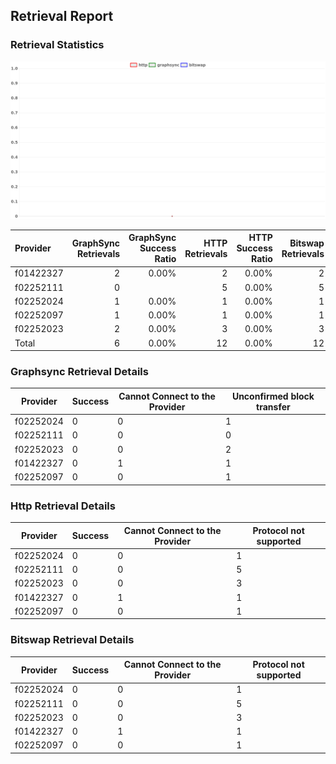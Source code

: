 ## Retrieval Report
### Retrieval Statistics
<img src="https://raw.githubusercontent.com/data-preservation-programs/filplus-checker-assets/main/filecoin-project/filecoin-plus-large-datasets/issues/2019/1689830929758.png"/>

| Provider  | GraphSync Retrievals | GraphSync Success Ratio | HTTP Retrievals | HTTP Success Ratio | Bitswap Retrievals | Bitswap Success Ratio |
| :-------- | -------------------: | ----------------------: | --------------: | -----------------: | -----------------: | --------------------: |
| f01422327 |                    2 |                   0.00% |               2 |              0.00% |                  2 |                 0.00% |
| f02252111 |                    0 |                         |               5 |              0.00% |                  5 |                 0.00% |
| f02252024 |                    1 |                   0.00% |               1 |              0.00% |                  1 |                 0.00% |
| f02252097 |                    1 |                   0.00% |               1 |              0.00% |                  1 |                 0.00% |
| f02252023 |                    2 |                   0.00% |               3 |              0.00% |                  3 |                 0.00% |
| Total     |                    6 |                   0.00% |              12 |              0.00% |                 12 |                 0.00% |

### Graphsync Retrieval Details
| Provider  | Success | Cannot Connect to the Provider | Unconfirmed block transfer |
| --------- | ------- | ------------------------------ | -------------------------- |
| f02252024 | 0       | 0                              | 1                          |
| f02252111 | 0       | 0                              | 0                          |
| f02252023 | 0       | 0                              | 2                          |
| f01422327 | 0       | 1                              | 1                          |
| f02252097 | 0       | 0                              | 1                          |

### Http Retrieval Details
| Provider  | Success | Cannot Connect to the Provider | Protocol not supported |
| --------- | ------- | ------------------------------ | ---------------------- |
| f02252024 | 0       | 0                              | 1                      |
| f02252111 | 0       | 0                              | 5                      |
| f02252023 | 0       | 0                              | 3                      |
| f01422327 | 0       | 1                              | 1                      |
| f02252097 | 0       | 0                              | 1                      |

### Bitswap Retrieval Details
| Provider  | Success | Cannot Connect to the Provider | Protocol not supported |
| --------- | ------- | ------------------------------ | ---------------------- |
| f02252024 | 0       | 0                              | 1                      |
| f02252111 | 0       | 0                              | 5                      |
| f02252023 | 0       | 0                              | 3                      |
| f01422327 | 0       | 1                              | 1                      |
| f02252097 | 0       | 0                              | 1                      |
